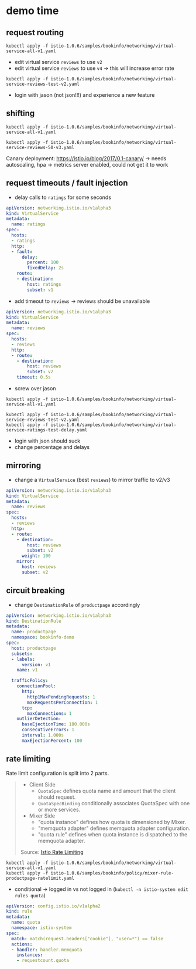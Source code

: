 # demo time

## request routing

```shell
kubectl apply -f istio-1.0.6/samples/bookinfo/networking/virtual-service-all-v1.yaml
```

* edit virtual service `reviews` to use `v2` 
* edit virtual service `reviews` to use `v4` -> this will increase error rate

```shell
kubectl apply -f istio-1.0.6/samples/bookinfo/networking/virtual-service-reviews-test-v2.yaml
```

* login with jason (not json!!!) and experience a new feature

## shifting

```shell
kubectl apply -f istio-1.0.6/samples/bookinfo/networking/virtual-service-all-v1.yaml

kubectl apply -f istio-1.0.6/samples/bookinfo/networking/virtual-service-reviews-50-v3.yaml
```

Canary deployment: https://istio.io/blog/2017/0.1-canary/ -> needs autoscaling, hpa -> metrics server enabled, could not get it to work


## request timeouts / fault injection

* delay calls to `ratings` for some seconds

```yaml
apiVersion: networking.istio.io/v1alpha3
kind: VirtualService
metadata:
  name: ratings
spec:
  hosts:
  - ratings
  http:
  - fault:
      delay:
        percent: 100
        fixedDelay: 2s
    route:
    - destination:
        host: ratings
        subset: v1
```

* add timeout to `reviews` -> reviews should be unavailable

```yaml
apiVersion: networking.istio.io/v1alpha3
kind: VirtualService
metadata:
  name: reviews
spec:
  hosts:
  - reviews
  http:
  - route:
    - destination:
        host: reviews
        subset: v2
    timeout: 0.5s
```

* screw over jason

```shell
kubectl apply -f istio-1.0.6/samples/bookinfo/networking/virtual-service-all-v1.yaml

kubectl apply -f istio-1.0.6/samples/bookinfo/networking/virtual-service-reviews-test-v2.yaml
kubectl apply -f istio-1.0.6/samples/bookinfo/networking/virtual-service-ratings-test-delay.yaml
```

* login with json should suck
* change percentage and delays

## mirroring

* change a `VirtualService` (best `reviews`) to mirror traffic to v2/v3

```yaml
apiVersion: networking.istio.io/v1alpha3
kind: VirtualService
metadata:
  name: reviews
spec:
  hosts:
  - reviews
  http:
  - route:
    - destination:
        host: reviews
        subset: v2
      weight: 100
    mirror:
      host: reviews
      subset: v2
```

## circuit breaking

* change `DestinationRule` of `productpage` accordingly

```yaml
apiVersion: networking.istio.io/v1alpha3
kind: DestinationRule
metadata:
  name: productpage
  namespace: bookinfo-demo
spec:
  host: productpage
  subsets:
  - labels:
      version: v1
    name: v1

  trafficPolicy:
    connectionPool:
      http:
        http1MaxPendingRequests: 1
        maxRequestsPerConnection: 1
      tcp:
        maxConnections: 1
    outlierDetection:
      baseEjectionTime: 180.000s
      consecutiveErrors: 1
      interval: 1.000s
      maxEjectionPercent: 100
```

## rate limiting

Rate limit configuration is split into 2 parts.

> * Client Side
>   * `QuotaSpec` defines quota name and amount that the client should request.
>   * `QuotaSpecBinding` conditionally associates QuotaSpec with one or more services.
> * Mixer Side
>   * "quota instance" defines how quota is dimensioned by Mixer.
>   * "memquota adapter" defines memquota adapter configuration.
>   * "quota rule" defines when quota instance is dispatched to the memquota adapter.
>
> Source: [Istio Rate Limiting](https://istio.io/docs/tasks/policy-enforcement/rate-limiting/#rate-limits)

```shell
kubectl apply -f istio-1.0.6/samples/bookinfo/networking/virtual-service-all-v1.yaml
kubectl apply -f istio-1.0.6/samples/bookinfo/policy/mixer-rule-productpage-ratelimit.yaml
```

* conditional -> logged in vs not logged in (`kubectl -n istio-system edit rules quota`)

```yaml
apiVersion: config.istio.io/v1alpha2
kind: rule
metadata:
  name: quota
  namespace: istio-system
spec:
  match: match(request.headers["cookie"], "user=*") == false
  actions:
  - handler: handler.memquota
    instances:
    - requestcount.quota
```
